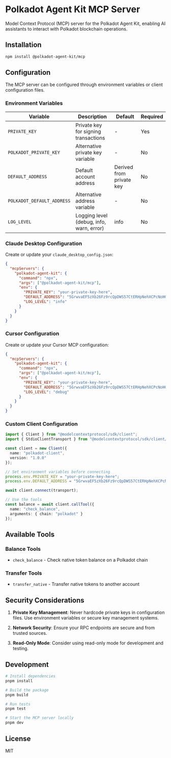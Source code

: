 # Polkadot Agent Kit MCP Server

Model Context Protocol (MCP) server for the Polkadot Agent Kit, enabling AI assistants to interact with Polkadot blockchain operations.

## Installation

```bash
npm install @polkadot-agent-kit/mcp
```

## Configuration

The MCP server can be configured through environment variables or client configuration files.

### Environment Variables

| Variable | Description | Default | Required |
|----------|-------------|---------|----------|
| `PRIVATE_KEY` | Private key for signing transactions | - | Yes |
| `POLKADOT_PRIVATE_KEY` | Alternative private key variable | - | No |
| `DEFAULT_ADDRESS` | Default account address | Derived from private key | No |
| `POLKADOT_DEFAULT_ADDRESS` | Alternative address variable | - | No |
| `LOG_LEVEL` | Logging level (debug, info, warn, error) | info | No |

### Claude Desktop Configuration

Create or update your `claude_desktop_config.json`:

```json
{
  "mcpServers": {
    "polkadot-agent-kit": {
      "command": "npx",
      "args": ["@polkadot-agent-kit/mcp"],
      "env": {
        "PRIVATE_KEY": "your-private-key-here",
        "DEFAULT_ADDRESS": "5GrwvaEF5zXb26Fz9rcQpDWS57CtERHpNehXCPcNoHGKutQY",
        "LOG_LEVEL": "info"
      }
    }
  }
}
```

### Cursor Configuration

Create or update your Cursor MCP configuration:

```json
{
  "mcpServers": {
    "polkadot-agent-kit": {
      "command": "npx",
      "args": ["@polkadot-agent-kit/mcp"],
      "env": {
        "PRIVATE_KEY": "your-private-key-here",
        "DEFAULT_ADDRESS": "5GrwvaEF5zXb26Fz9rcQpDWS57CtERHpNehXCPcNoHGKutQY",
        "LOG_LEVEL": "debug"
      }
    }
  }
}
```

### Custom Client Configuration

```typescript
import { Client } from "@modelcontextprotocol/sdk/client";
import { StdioClientTransport } from "@modelcontextprotocol/sdk/client/stdio";

const client = new Client({
  name: "polkadot-client",
  version: "1.0.0"
});

// Set environment variables before connecting
process.env.PRIVATE_KEY = "your-private-key-here";
process.env.DEFAULT_ADDRESS = "5GrwvaEF5zXb26Fz9rcQpDWS57CtERHpNehXCPcNoHGKutQY";

await client.connect(transport);

// Use the tools
const balance = await client.callTool({
  name: "check_balance",
  arguments: { chain: "polkadot" }
});
```

## Available Tools

### Balance Tools

- `check_balance` - Check native token balance on a Polkadot chain

### Transfer Tools

- `transfer_native` - Transfer native tokens to another account

## Security Considerations

1. **Private Key Management**: Never hardcode private keys in configuration files. Use environment variables or secure key management systems.

2. **Network Security**: Ensure your RPC endpoints are secure and from trusted sources.

3. **Read-Only Mode**: Consider using read-only mode for development and testing.

## Development

```bash
# Install dependencies
pnpm install

# Build the package
pnpm build

# Run tests
pnpm test

# Start the MCP server locally
pnpm dev
```

## License

MIT 